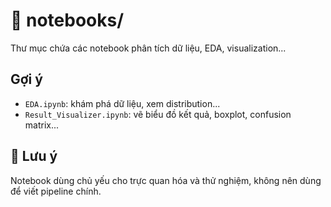 # 📁 notebooks/

Thư mục chứa các notebook phân tích dữ liệu, EDA, visualization...

## Gợi ý

- `EDA.ipynb`: khám phá dữ liệu, xem distribution...
- `Result_Visualizer.ipynb`: vẽ biểu đồ kết quả, boxplot, confusion matrix...

## 🧪 Lưu ý

Notebook dùng chủ yếu cho trực quan hóa và thử nghiệm, không nên dùng để viết pipeline chính.
